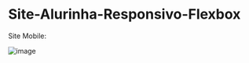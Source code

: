 # Site-Alurinha-Responsivo-Flexbox

Site Mobile:

![image](https://user-images.githubusercontent.com/85269068/155730163-258d7a17-6d9c-42ef-9332-c9453ecdcb16.png)
